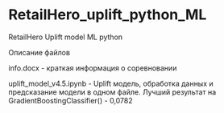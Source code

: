 # RetailHero_uplift_python_ML
RetailHero Uplift model ML python

Описание файлов

info.docx - краткая информация о соревновании


uplift_model_v4.5.ipynb - Uplift модель, обработка данных и предсказание модели в одном файле. Лучший результат на GradientBoostingClassifier() - 0,0782 
